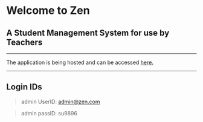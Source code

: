

# Welcome to Zen 
## A Student Management System for use by Teachers

***

The application is being hosted and can be accessed [here.](https://infzen.herokuapp.com/)

***
## Login IDs

 >admin UserID: admin@zen.com

 >admin passID: su9896

 #